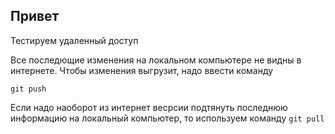 ## Привет
Тестируем удаленный доступ

Все последющие изменения на локальном компьютере не видны в интернете. Чтобы  изменения выгрузит, надо ввести команду

```git push```

Если надо наоборот из интернет весрсии подтянуть последнюю информацию на локальный компьютер, то используем команду
```git pull```
